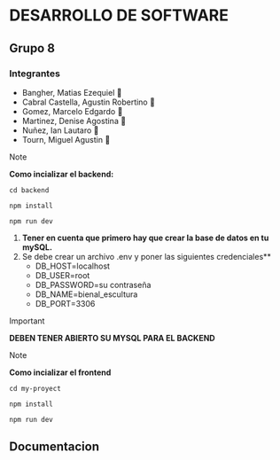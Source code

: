 # **DESARROLLO DE SOFTWARE**
## Grupo 8
### Integrantes
+ Bangher, Matias Ezequiel :disguised_face:
+ Cabral Castella, Agustin Robertino :disguised_face:
+ Gomez, Marcelo Edgardo :disguised_face:
+ Martinez, Denise Agostina :disguised_face:
+ Nuñez, Ian Lautaro :disguised_face:
+ Tourn, Miguel Agustin :disguised_face:

> [!NOTE]
> **Como incializar el backend:**
```
cd backend
```

```
npm install
```

```
npm run dev
```
1. **Tener en cuenta que primero hay que crear la base de datos en tu mySQL.** 
2. Se debe crear un archivo .env y poner las siguientes credenciales** 
    - DB_HOST=localhost
    - DB_USER=root
    - DB_PASSWORD=su contraseña
    - DB_NAME=bienal_escultura
    - DB_PORT=3306


> [!IMPORTANT]
> **DEBEN TENER ABIERTO SU MYSQL PARA EL BACKEND** 

> [!NOTE]
> **Como incializar el frontend**
```
cd my-proyect
```

```
npm install
```

```
npm run dev
```


    
## Documentacion